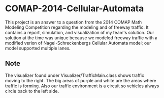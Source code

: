 # COMAP-2014-Cellular-Automata
This project is an answer to a question from the 2014 COMAP Math Modeling Competition regarding the modeling and of freeway traffic. It contains a report, simulation, and visualization of my team's solution. Our solution at the time was unique because we modeled freeway traffic with a modified verion of Nagel-Schreckenbergs Cellular Automata model; our model supported multiple lanes.

## Note
The visualizer found under Visualizer/TrafficMain.class shows traffic moving to the right. The big areas of purple and white are the areas where traffic is forming. Also our traffic environment is a circuit so vehicles always circle back to the left side.